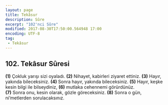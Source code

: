 ```yaml
---
layout: page
title: Tekâsur
description: Sûre
excerpt: "102'nci Sûre"
modified: 2017-08-30T17:50:00.564948 17:00
encoding: UTF-8
tag: 
 - Tekâsur
---
```


## 102. Tekâsur Sûresi

**(1)** Çokluk yarışı sizi oyaladı.
**(2)** Nihayet, kabirleri ziyaret ettiniz.
**(3)** Hayır, yakında bileceksiniz.
**(4)** Sonra hayır, yakında bileceksiniz. 
**(5)** Hayır, keşke kesin bilgi ile bilseydiniz, 
**(6)** mutlaka cehennemi görürdünüz.	
**(7)** Sonra onu, kesin olarak, gözle göreceksiniz. 
**(8)** Sonra o gün, ni’metlerden sorulacaksınız.
